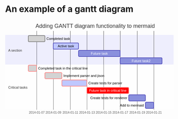 # An example of a gantt diagram

<svg height="340" fill="#333" font-family="&quot;trebuchet ms&quot;,verdana,arial,sans-serif" font-size="16px" viewBox="0 0 584 340" style="max-width:584px">
  <g fill="none" font-family="sans-serif" font-size="10" text-anchor="middle" transform="translate(75 290)">
    <path d="M.5-255V.5h434V-255"/>
    <g stroke="#d3d3d3" opacity=".8" shape-rendering="crispEdges" transform="translate(27.5)">
      <line y2="-255" stroke="currentColor"/>
      <text y="3" fill="#333" stroke="none" dy="1em" font-family="&quot;trebuchet ms&quot;,verdana,arial,sans-serif">2014-01-07</text>
    </g>
    <g stroke="#d3d3d3" opacity=".8" shape-rendering="crispEdges" transform="translate(81.5)">
      <line y2="-255" stroke="currentColor"/>
      <text y="3" fill="#333" stroke="none" dy="1em" font-family="&quot;trebuchet ms&quot;,verdana,arial,sans-serif">2014-01-09</text>
    </g>
    <g stroke="#d3d3d3" opacity=".8" shape-rendering="crispEdges" transform="translate(136.5)">
      <line y2="-255" stroke="currentColor"/>
      <text y="3" fill="#333" stroke="none" dy="1em" font-family="&quot;trebuchet ms&quot;,verdana,arial,sans-serif">2014-01-11</text>
    </g>
    <g stroke="#d3d3d3" opacity=".8" shape-rendering="crispEdges" transform="translate(190.5)">
      <line y2="-255" stroke="currentColor"/>
      <text y="3" fill="#333" stroke="none" dy="1em" font-family="&quot;trebuchet ms&quot;,verdana,arial,sans-serif">2014-01-13</text>
    </g>
    <g stroke="#d3d3d3" opacity=".8" shape-rendering="crispEdges" transform="translate(244.5)">
      <line y2="-255" stroke="currentColor"/>
      <text y="3" fill="#333" stroke="none" dy="1em" font-family="&quot;trebuchet ms&quot;,verdana,arial,sans-serif">2014-01-15</text>
    </g>
    <g stroke="#d3d3d3" opacity=".8" shape-rendering="crispEdges" transform="translate(298.5)">
      <line y2="-255" stroke="currentColor"/>
      <text y="3" fill="#333" stroke="none" dy="1em" font-family="&quot;trebuchet ms&quot;,verdana,arial,sans-serif">2014-01-17</text>
    </g>
    <g stroke="#d3d3d3" opacity=".8" shape-rendering="crispEdges" transform="translate(353.5)">
      <line y2="-255" stroke="currentColor"/>
      <text y="3" fill="#333" stroke="none" dy="1em" font-family="&quot;trebuchet ms&quot;,verdana,arial,sans-serif">2014-01-19</text>
    </g>
    <g stroke="#d3d3d3" opacity=".8" shape-rendering="crispEdges" transform="translate(407.5)">
      <line y2="-255" stroke="currentColor"/>
      <text y="3" fill="#333" stroke="none" dy="1em" font-family="&quot;trebuchet ms&quot;,verdana,arial,sans-serif">2014-01-21</text>
    </g>
  </g>
  <rect width="546.5" height="24" y="48" fill="rgba(102,102,255,.49)" opacity=".2"/>
  <rect width="546.5" height="24" y="144" fill="#fff" opacity=".2"/>
  <rect width="546.5" height="24" y="168" fill="#fff" opacity=".2"/>
  <rect width="546.5" height="24" y="72" fill="rgba(102,102,255,.49)" opacity=".2"/>
  <rect width="546.5" height="24" y="192" fill="#fff" opacity=".2"/>
  <rect width="546.5" height="24" y="96" fill="rgba(102,102,255,.49)" opacity=".2"/>
  <rect width="546.5" height="24" y="216" fill="#fff" opacity=".2"/>
  <rect width="546.5" height="24" y="120" fill="rgba(102,102,255,.49)" opacity=".2"/>
  <rect width="546.5" height="24" y="240" fill="#fff" opacity=".2"/>
  <rect width="546.5" height="24" y="264" fill="#fff" opacity=".2"/>
  <g>
    <rect width="54" height="20" x="75" y="50" fill="#d3d3d3" stroke="gray" stroke-width="2" rx="3" ry="3"/>
    <rect width="27" height="20" x="75" y="146" fill="#d3d3d3" stroke="#f88" stroke-width="2" cursor="pointer" rx="3" ry="3" shape-rendering="crispEdges"/>
    <rect width="55" height="20" x="129" y="170" fill="#d3d3d3" stroke="#f88" stroke-width="2" cursor="pointer" rx="3" ry="3" shape-rendering="crispEdges"/>
    <rect width="82" height="20" x="156" y="74" fill="#bfc7ff" stroke="#534fbc" stroke-width="2" rx="3" ry="3"/>
    <rect width="81" height="20" x="184" y="194" fill="#bfc7ff" stroke="#f88" stroke-width="2" rx="3" ry="3"/>
    <rect width="135" height="20" x="238" y="98" fill="#8a90dd" stroke="#534fbc" stroke-width="2" rx="3" ry="3"/>
    <rect width="136" height="20" x="265" y="218" fill="red" stroke="#f88" stroke-width="2" rx="3" ry="3"/>
    <rect width="136" height="20" x="373" y="122" fill="#8a90dd" stroke="#534fbc" stroke-width="2" rx="3" ry="3"/>
    <rect width="54" height="20" x="401" y="242" fill="#8a90dd" stroke="#534fbc" stroke-width="2" rx="3" ry="3"/>
    <rect width="27" height="20" x="455" y="266" fill="#8a90dd" stroke="#534fbc" stroke-width="2" rx="3" ry="3"/>
    <text x="134" y="63.5" fill="#000" font-family="'trebuchet ms',verdana,arial,sans-serif" font-size="11px" text-anchor="start">Completed task            </text>
    <text x="107" y="159.5" fill="#000" font-family="'trebuchet ms',verdana,arial,sans-serif" font-size="11px" text-anchor="start">Completed task in the critical line </text>
    <text x="189" y="183.5" fill="#000" font-family="'trebuchet ms',verdana,arial,sans-serif" font-size="11px" text-anchor="start">Implement parser and jison          </text>
    <text x="197" y="87.5" fill="#000" font-family="'trebuchet ms',verdana,arial,sans-serif" font-size="11" text-anchor="middle">Active task               </text>
    <text x="270" y="207.5" fill="#000" font-family="'trebuchet ms',verdana,arial,sans-serif" font-size="11px" text-anchor="start">Create tests for parser             </text>
    <text x="305.5" y="111.5" fill="#fff" font-family="'trebuchet ms',verdana,arial,sans-serif" font-size="11" text-anchor="middle">Future task               </text>
    <text x="333" y="231.5" fill="#fff" font-family="'trebuchet ms',verdana,arial,sans-serif" font-size="11" text-anchor="middle">Future task in critical line        </text>
    <text x="441" y="135.5" fill="#fff" font-family="'trebuchet ms',verdana,arial,sans-serif" font-size="11" text-anchor="middle">Future task2               </text>
    <text x="396" y="255.5" fill="#000" font-size="11px" text-anchor="end">Create tests for renderer           </text>
    <text x="450" y="279.5" fill="#000" font-size="11px" text-anchor="end">Add to mermaid                      </text>
  </g>
  <g>
    <text x="10" y="98" dy="0em" style="text-height:14px" font-family="'trebuchet ms',verdana,arial,sans-serif" font-size="11px"><tspan x="10" alignment-baseline="central">A section</tspan></text>
    <text x="10" y="218" dy="0em" style="text-height:14px" font-family="'trebuchet ms',verdana,arial,sans-serif" font-size="11px"><tspan x="10" alignment-baseline="central">Critical tasks</tspan></text>
  </g>
  <g fill="none" stroke="red" stroke-width="2px">
    <line x1="71270" x2="71270" y1="25" y2="315"/>
  </g>
  <text x="292" y="25" font-family="'trebuchet ms',verdana,arial,sans-serif" font-size="18px" text-anchor="middle">Adding GANTT diagram functionality to mermaid</text>
</svg>
